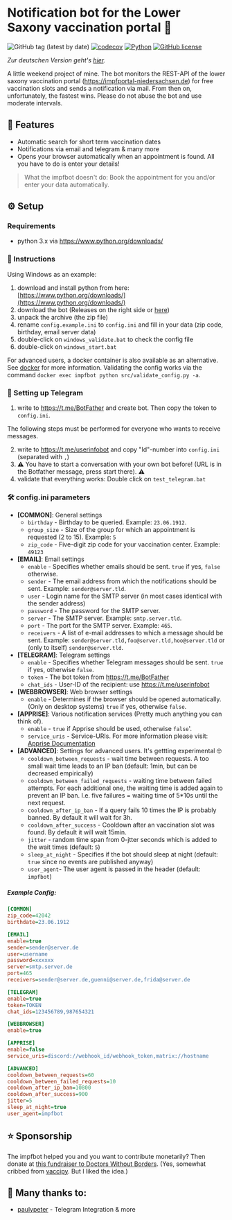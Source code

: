 # Notification bot for the Lower Saxony vaccination portal 🐴

![GitHub tag (latest by date)](https://img.shields.io/github/v/tag/sibalzer/impfbot?label=version)
[![codecov](https://codecov.io/gh/sibalzer/impfbot/branch/main/graph/badge.svg?token=XXI3N5A9X1)](https://codecov.io/gh/sibalzer/impfbot)
[![Python](https://img.shields.io/badge/Made%20with-Python%203.x-blue.svg?style=flat&logo=Python&logoColor=white)](https://www.python.org/)
[![GitHub license](https://img.shields.io/github/license/sibalzer/impfbot)](https://github.com/sibalzer/impfbot/blob/main/LICENSE)

_Zur deutschen Version geht's [hier](https://github.com/sibalzer/impfbot/blob/main/README.md)._

A little weekend project of mine. The bot monitors the REST-API of the lower saxony vaccination portal (https://impfportal-niedersachsen.de) for free vaccination slots and sends a notification via mail. From then on, unfortunately, the fastest wins. Please do not abuse the bot and use moderate intervals.

## 🤖 Features

- Automatic search for short term vaccination dates
- Notifications via email and telegram & many more
- Opens your browser automatically when an appointment is found. All you have to do is enter your details!

> What the impfbot doesn't do: Book the appointment for you and/or enter your data automatically.

## ⚙️ Setup

### Requirements

- python 3.x via https://www.python.org/downloads/

### 📝 Instructions

Using Windows as an example:

1. download and install python from here: [https://www.python.org/downloads/](https://www.python.org/downloads/)
2. download the bot (Releases on the right side or [here](https://github.com/sibalzer/impfbot/releases/latest))
3. unpack the archive (the zip file)
4. rename `config.example.ini` to `config.ini` and fill in your data (zip code, birthday, email server data)
5. double-click on `windows_validate.bat` to check the config file
6. double-click on `windows_start.bat`

For advanced users, a docker container is also available as an alternative. See [docker](https://github.com/sibalzer/impfbot/tree/main/docker) for more information. Validating the config works via the command `docker exec impfbot python src/validate_config.py -a`.

### 📣 Setting up Telegram

1. write to https://t.me/BotFather and create bot. Then copy the token to `config.ini`.

The following steps must be performed for everyone who wants to receive messages.

2. write to https://t.me/userinfobot and copy "Id"-number into `config.ini` (separated with `,`)
3. ⚠ You have to start a conversation with your own bot before! (URL is in the Botfather message, press start there). ⚠
4. validate that everything works: Double click on `test_telegram.bat`

### 🛠️ config.ini parameters

- **\[COMMON\]**: General settings
  - `birthday` - Birthday to be queried. Example: `23.06.1912`.
  - `group_size` - Size of the group for which an appointment is requested (2 to 15). Example: `5`
  - `zip_code` - Five-digit zip code for your vaccination center. Example: `49123`
- **\[EMAIL\]**: Email settings
  - `enable` - Specifies whether emails should be sent. `true` if yes, `false` otherwise.
  - `sender` - The email address from which the notifications should be sent. Example: `sender@server.tld`.
  - `user` - Login name for the SMTP server (in most cases identical with the sender address)
  - `password` - The password for the SMTP server.
  - `server` - The SMTP server. Example: `smtp.server.tld`.
  - `port` - The port for the SMTP server. Example: `465`.
  - `receivers` - A list of e-mail addresses to which a message should be sent. Example: `sender@server.tld,foo@server.tld,hoo@server.tld` or (only to itself) `sender@server.tld`.
- **\[TELEGRAM\]**: Telegram settings
  - `enable` - Specifies whether Telegram messages should be sent. `true` if yes, otherwise `false`.
  - `token` - The bot token from https://t.me/BotFather
  - `chat_ids` - User-ID of the recipient: use https://t.me/userinfobot
- **\[WEBBROWSER\]**: Web browser settings
  - `enable` - Determines if the browser should be opened automatically. (Only on desktop systems) `true` if yes, otherwise `false`.
- **\[APPRISE\]**: Various notification services (Pretty much anything you can think of).
  - `enable` - `true` if Apprise should be used, otherwise `false`'.
  - `service_uris` - Service-URIs. For more information please visit: [Apprise Documentation](https://github.com/caronc/apprise)
- **\[ADVANCED\]**: Settings for advanced users. It's gettting experimental 🤓
  - `cooldown_between_requests` - wait time between requests. A too small wait time leads to an IP ban (default: 1min, but can be decreased empirically)
  - `cooldown_between_failed_requests` - waiting time between failed attempts. For each additional one, the waiting time is added again to prevent an IP ban. I.e. five failures = waiting time of 5\*10s until the next request.
  - `cooldown_after_ip_ban` - If a query fails 10 times the IP is probably banned. By default it will wait for 3h.
  - `cooldown_after_success` - Cooldown after an vaccination slot was found. By default it will wait 15min.
  - `jitter` - random time span from 0-jtter seconds which is added to the wait times (default: `5`)
  - `sleep_at_night` - Specifies if the bot should sleep at night (default: `true` since no events are published anyway)
  - `user_agent`- The user agent is passed in the header (default: `impfbot`)

##### Example Config:

```ini
[COMMON]
zip_code=42042
birthdate=23.06.1912

[EMAIL]
enable=true
sender=sender@server.de
user=username
password=xxxxxx
server=smtp.server.de
port=465
receivers=sender@server.de,guenni@server.de,frida@server.de

[TELEGRAM]
enable=true
token=TOKEN
chat_ids=123456789,987654321

[WEBBROWSER]
enable=true

[APPRISE]
enable=false
service_uris=discord://webhook_id/webhook_token,matrix://hostname

[ADVANCED]
cooldown_between_requests=60
cooldown_between_failed_requests=10
cooldown_after_ip_ban=10800
cooldown_after_success=900
jitter=5
sleep_at_night=true
user_agent=impfbot
```

## ⭐ Sponsorship

The impfbot helped you and you want to contribute monetarily? Then donate at [this fundraiser to Doctors Without Borders](https://www.aerzte-ohne-grenzen.de/spenden-sammeln?cfd=z1suz). (Yes, somewhat cribbed from [vaccipy](https://github.com/iamnotturner/vaccipy). But I liked the idea.)

## 🙏 Many thanks to:

- [paulypeter](https://github.com/paulypeter) - Telegram Integration & more
